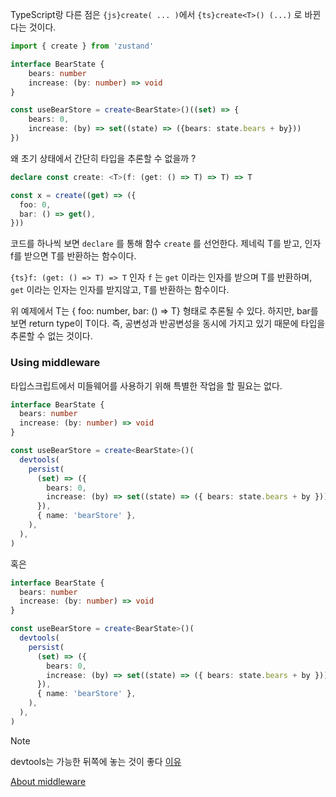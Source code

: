 TypeScript랑 다른 점은 `{js}create( ... )`에서 `{ts}create<T>() (...)` 로 바뀐다는 것이다.

```ts
import { create } from 'zustand'

interface BearState {
	bears: number
	increase: (by: number) => void
}

const useBearStore = create<BearState>()((set) => {
	bears: 0,
	increase: (by) => set((state) => ({bears: state.bears + by}))
})
```

왜 초기 상태에서 간단히 타입을 추론할 수 없을까 ?

```ts
declare const create: <T>(f: (get: () => T) => T) => T

const x = create((get) => ({
  foo: 0,
  bar: () => get(),
}))
```

코드를 하나씩 보면 `declare` 를 통해 함수 `create` 를 선언한다. 제네릭 T를 받고, 인자 f를 받으면 T를 반환하는 함수이다.

`{ts}f: (get: () => T) => T`  인자 `f` 는 `get` 이라는 인자를 받으며 T를 반환하며, `get` 이라는 인자는 인자를 받지않고, T를 반환하는 함수이다.

위 예제에서 T는 { foo: number, bar: () => T} 형태로 추론될 수 있다. 하지만, bar를 보면 return type이 T이다. 즉, 공변성과 반공변성을 동시에 가지고 있기 때문에 타입을 추론할 수 없는 것이다.

### Using middleware

타입스크립트에서 미들웨어를 사용하기 위해 특별한 작업을 할 필요는 없다.

```ts
interface BearState {
  bears: number
  increase: (by: number) => void
}

const useBearStore = create<BearState>()(
  devtools(
    persist(
      (set) => ({
        bears: 0,
        increase: (by) => set((state) => ({ bears: state.bears + by })),
      }),
      { name: 'bearStore' },
    ),
  ),
)
```

혹은

```ts
interface BearState {
  bears: number
  increase: (by: number) => void
}

const useBearStore = create<BearState>()(
  devtools(
    persist(
      (set) => ({
        bears: 0,
        increase: (by) => set((state) => ({ bears: state.bears + by })),
      }),
      { name: 'bearStore' },
    ),
  ),
)
```

>[!note]
>devtools는 가능한 뒤쪽에 놓는 것이 좋다
>[이유](https://docs.pmnd.rs/zustand/guides/typescript)

[About middleware](https://docs.pmnd.rs/zustand/guides/testing)

